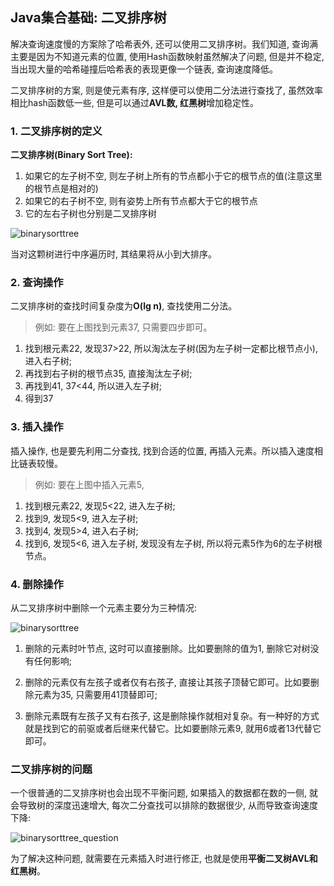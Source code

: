 ## Java集合基础: 二叉排序树

解决查询速度慢的方案除了哈希表外, 还可以使用二叉排序树。我们知道, 查询满主要是因为不知道元素的位置, 使用Hash函数映射虽然解决了问题, 但是并不稳定, 当出现大量的哈希碰撞后哈希表的表现更像一个链表, 查询速度降低。

二叉排序树的方案, 则是使元素有序, 这样便可以使用二分法进行查找了, 虽然效率相比hash函数低一些, 但是可以通过**AVL数, 红黑树**增加稳定性。

### 1. 二叉排序树的定义

**二叉排序树(Binary Sort Tree):**
1. 如果它的左子树不空, 则左子树上所有的节点都小于它的根节点的值(注意这里的根节点是相对的)
2. 如果它的右子树不空, 则有姿势上所有节点都大于它的根节点
3. 它的左右子树也分别是二叉排序树

![binarysorttree](/image/binarysorttree.png)

当对这颗树进行中序遍历时, 其结果将从小到大排序。

### 2. 查询操作

二叉排序树的查找时间复杂度为**O(lg n)**, 查找使用二分法。

> 例如: 要在上图找到元素37, 只需要四步即可。

1. 找到根元素22, 发现37>22, 所以淘汰左子树(因为左子树一定都比根节点小), 进入右子树;
2. 再找到右子树的根节点35, 直接淘汰左子树;
3. 再找到41, 37<44, 所以进入左子树;
4. 得到37

### 3. 插入操作

插入操作, 也是要先利用二分查找, 找到合适的位置, 再插入元素。所以插入速度相比链表较慢。

> 例如: 要在上图中插入元素5,

1. 找到根元素22, 发现5<22, 进入左子树;
2. 找到9, 发现5<9, 进入左子树;
3. 找到4, 发现5>4, 进入右子树;
4. 找到6, 发现5<6, 进入左子树, 发现没有左子树, 所以将元素5作为6的左子树根节点。

### 4. 删除操作

从二叉排序树中删除一个元素主要分为三种情况:

![binarysorttree](/image/binarysorttree.png)

1. 删除的元素时叶节点, 这时可以直接删除。比如要删除的值为1, 删除它对树没有任何影响;

2. 删除的元素仅有左孩子或者仅有右孩子, 直接让其孩子顶替它即可。比如要删除元素为35, 只需要用41顶替即可;

3. 删除元素既有左孩子又有右孩子, 这是删除操作就相对复杂。有一种好的方式就是找到它的前驱或者后继来代替它。比如要删除元素9, 就用6或者13代替它即可。

### 二叉排序树的问题

一个很普通的二叉排序树也会出现不平衡问题, 如果插入的数据都在数的一侧, 就会导致树的深度迅速增大, 每次二分查找可以排除的数据很少, 从而导致查询速度下降:

![binarysorttree_question](/image/binarysorttree_problem.png)

为了解决这种问题, 就需要在元素插入时进行修正, 也就是使用**平衡二叉树AVL和红黑树**。